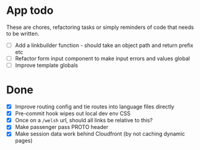 # App todo

These are chores, refactoring tasks or simply reminders of code that needs to be written.

- [ ] Add a linkbuilder function - should take an object path and return prefix etc
- [ ] Refactor form input component to make input errors and values global
- [ ] Improve template globals

# Done 
- [x] Improve routing config and tie routes into language files directly
- [x] Pre-commit hook wipes out local dev env CSS
- [x] Once on a `/welsh` url, should all links be relative to this? 
- [x] Make passenger pass PROTO header
- [x] Make session data work behind Cloudfront (by not caching dynamic pages)
